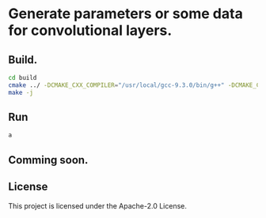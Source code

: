 # Generate parameters or some data for convolutional layers.

## Build.
```sh
cd build
cmake ../ -DCMAKE_CXX_COMPILER="/usr/local/gcc-9.3.0/bin/g++" -DCMAKE_C_COMPILER="/usr/local/gcc-9.3.0/bin/gcc"
make -j
```

## Run
```sh
a
```

## Comming soon.



## License

This project is licensed under the Apache-2.0 License.
